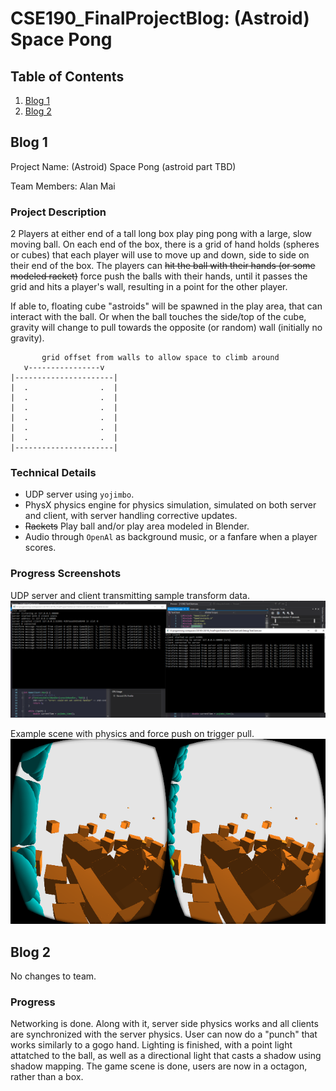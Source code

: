 # CSE190_FinalProjectBlog: (Astroid) Space Pong

## Table of Contents

1. [Blog 1](#blog-1)
2. [Blog 2](#blog-2)

<a name="blog-1"/>


## Blog 1

Project Name: (Astroid) Space Pong (astroid part TBD)

Team Members: Alan Mai

### Project Description

2 Players at either end of a tall long box play ping pong with a large, slow moving ball. On each end of the box, there is a grid of hand holds (spheres or cubes) that each player will use to move up and down, side to side on their end of the box. The players can ~~hit the ball with their hands (or some modeled racket)~~ force push the balls with their hands, until it passes the grid and hits a player's wall, resulting in a point for the other player.

If able to, floating cube "astroids" will be spawned in the play area, that can interact with the ball. Or when the ball touches the side/top of the cube, gravity will change to pull towards the opposite (or random) wall (initially no gravity).

```
       grid offset from walls to allow space to climb around
   v----------------v
|----------------------|
|  .                .  |
|  .                .  |
|  .                .  |
|  .                .  |
|  .                .  |
|  .                .  |
|----------------------|
```

### Technical Details

- UDP server using `yojimbo`.
- PhysX physics engine for physics simulation, simulated on both server and client, with server handling corrective updates.
- ~~Rackets~~ Play ball and/or play area modeled in Blender.
- Audio through `OpenAl` as background music, or a fanfare when a player scores.

### Progress Screenshots

UDP server and client transmitting sample transform data.
![UDP Server and Client](docs/CSE190FinalProjectBlog1_udpServerExample.PNG)

Example scene with physics and force push on trigger pull.
![physics example scene force](docs/CSE190FinalProjectBlog1_physicsexample.PNG)

<a name="blog-2"/>


## Blog 2

No changes to team.

### Progress

Networking is done. Along with it, server side physics works and all clients are synchronized with the server physics. User can now do a "punch" that works similarly to a gogo hand. Lighting is finished, with a point light attatched to the ball, as well as a directional light that casts a shadow using shadow mapping. The game scene is done, users are now in a octagon, rather than a box.



